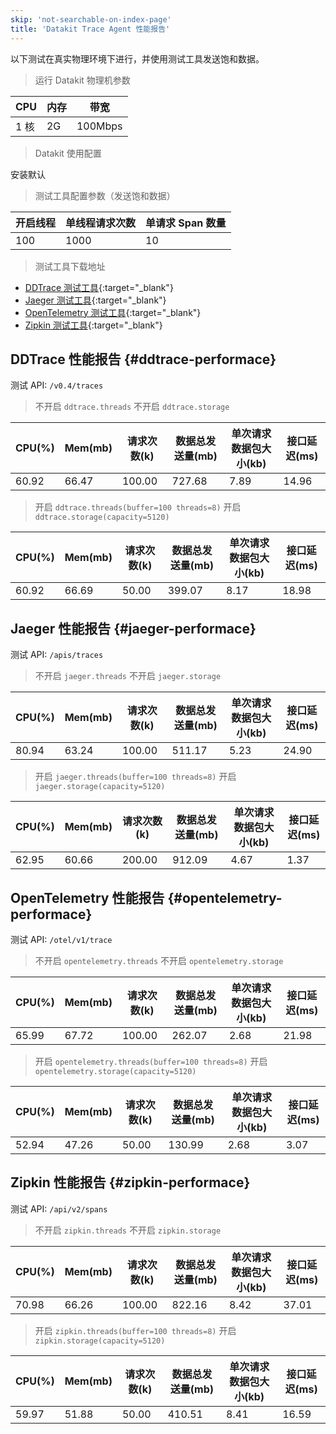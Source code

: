 ```yaml
---
skip: 'not-searchable-on-index-page'
title: 'Datakit Trace Agent 性能报告'
---
```


以下测试在真实物理环境下进行，并使用测试工具发送饱和数据。

> 运行 Datakit 物理机参数

| CPU  | 内存 | 带宽    |
| ---- | ---- | ------- |
| 1 核 | 2G   | 100Mbps |

> Datakit 使用配置

安装默认

> 测试工具配置参数（发送饱和数据）

| 开启线程 | 单线程请求次数 | 单请求 Span 数量 |
| -------- | -------------- | ---------------- |
| 100      | 1000           | 10               |

> 测试工具下载地址

- [DDTrace 测试工具](https://github.com/CodapeWild/dktrace-dd-agent/releases){:target="_blank"}
- [Jaeger 测试工具](https://github.com/CodapeWild/dktrace-jaeger-agent/releases){:target="_blank"}
- [OpenTelemetry 测试工具](https://github.com/CodapeWild/dktrace-otel-agent/releases){:target="_blank"}
- [Zipkin 测试工具](https://github.com/CodapeWild/dktrace-zipkin-agent/releases){:target="_blank"}

## DDTrace 性能报告 {#ddtrace-performace}

测试 API: `/v0.4/traces`

> 不开启 `ddtrace.threads` 不开启 `ddtrace.storage`

| CPU(%) | Mem(mb) | 请求次数(k) | 数据总发送量(mb) | 单次请求数据包大小(kb) | 接口延迟(ms) |
| ------ | ------- | ----------- | ---------------- | ---------------------- | ------------ |
| 60.92  | 66.47   | 100.00      | 727.68           | 7.89                   | 14.96        |

> 开启 `ddtrace.threads(buffer=100 threads=8)` 开启 `ddtrace.storage(capacity=5120)`

| CPU(%) | Mem(mb) | 请求次数(k) | 数据总发送量(mb) | 单次请求数据包大小(kb) | 接口延迟(ms) |
| ------ | ------- | ----------- | ---------------- | ---------------------- | ------------ |
| 60.92  | 66.69   | 50.00       | 399.07           | 8.17                   | 18.98        |

## Jaeger 性能报告 {#jaeger-performace}

测试 API: `/apis/traces`

> 不开启 `jaeger.threads` 不开启 `jaeger.storage`

| CPU(%) | Mem(mb) | 请求次数(k) | 数据总发送量(mb) | 单次请求数据包大小(kb) | 接口延迟(ms) |
| ------ | ------- | ----------- | ---------------- | ---------------------- | ------------ |
| 80.94  | 63.24   | 100.00      | 511.17           | 5.23                   | 24.90        |

> 开启 `jaeger.threads(buffer=100 threads=8)` 开启 `jaeger.storage(capacity=5120)`

| CPU(%) | Mem(mb) | 请求次数(k) | 数据总发送量(mb) | 单次请求数据包大小(kb) | 接口延迟(ms) |
| ------ | ------- | ----------- | ---------------- | ---------------------- | ------------ |
| 62.95  | 60.66   | 200.00      | 912.09           | 4.67                   | 1.37         |

## OpenTelemetry 性能报告 {#opentelemetry-performace}

测试 API: `/otel/v1/trace`

> 不开启 `opentelemetry.threads` 不开启 `opentelemetry.storage`

| CPU(%) | Mem(mb) | 请求次数(k) | 数据总发送量(mb) | 单次请求数据包大小(kb) | 接口延迟(ms) |
| ------ | ------- | ----------- | ---------------- | ---------------------- | ------------ |
| 65.99  | 67.72   | 100.00      | 262.07           | 2.68                   | 21.98        |

> 开启 `opentelemetry.threads(buffer=100 threads=8)` 开启 `opentelemetry.storage(capacity=5120)`

| CPU(%) | Mem(mb) | 请求次数(k) | 数据总发送量(mb) | 单次请求数据包大小(kb) | 接口延迟(ms) |
| ------ | ------- | ----------- | ---------------- | ---------------------- | ------------ |
| 52.94  | 47.26   | 50.00       | 130.99           | 2.68                   | 3.07         |


## Zipkin 性能报告 {#zipkin-performace}

测试 API: `/api/v2/spans`

> 不开启 `zipkin.threads` 不开启 `zipkin.storage`

| CPU(%) | Mem(mb) | 请求次数(k) | 数据总发送量(mb) | 单次请求数据包大小(kb) | 接口延迟(ms) |
| ------ | ------- | ----------- | ---------------- | ---------------------- | ------------ |
| 70.98  | 66.26   | 100.00      | 822.16           | 8.42                   | 37.01        |

> 开启 `zipkin.threads(buffer=100 threads=8)` 开启 `zipkin.storage(capacity=5120)`

| CPU(%) | Mem(mb) | 请求次数(k) | 数据总发送量(mb) | 单次请求数据包大小(kb) | 接口延迟(ms) |
| ------ | ------- | ----------- | ---------------- | ---------------------- | ------------ |
| 59.97  | 51.88   | 50.00       | 410.51           | 8.41                   | 16.59        |

